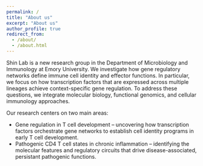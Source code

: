 ```yaml
---
permalink: /
title: "About us"
excerpt: "About us"
author_profile: true
redirect_from: 
  - /about/
  - /about.html
---
```


Shin Lab is a new research group in the Department of Microbiology and Immunology at Emory University. We investigate how gene regulatory networks define immune cell identity and effector functions. In particular, we focus on how transcription factors that are expressed across multiple lineages achieve context-specific gene regulation. To address these questions, we integrate molecular biology, functional genomics, and cellular immunology approaches.

Our research centers on two main areas:
* Gene regulation in T cell development – uncovering how transcription factors orchestrate gene networks to establish cell identity programs in early T cell development.
* Pathogenic CD4 T cell states in chronic inflammation – identifying the molecular features and regulatory circuits that drive disease-associated, persistant pathogenic functions. 
